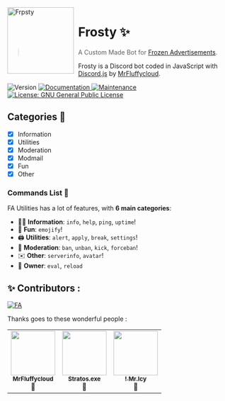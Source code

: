 
<img width="150" height="150" align="left" style="float: left; margin: 0 10px 0 0;" alt="Frpsty" src="https://cdn.discordapp.com/avatars/796441707129733131/6c3aaad69e7d35a020e33ee84dbfa152.png?size=1024"> 

# Frosty ✨

>  A Custom Made Bot for [Frozen Advertisements](https://discord.gg/ucW94B7p).

Frosty is a Discord bot coded in JavaScript with [Discord.js](https://discord.js.org) by [MrFluffycloud](https://github.com/MrFluffycloud).  

<p>
  <img alt="Version" src="https://img.shields.io/badge/version-2.0.1-blue.svg?style=for-the-badge" />
  <a href="https://github.com/MrFluffycloud/Frosty/tree/main/Docs" target="_blank">
    <img alt="Documentation" src="https://img.shields.io/badge/documentation-yes-brightgreen.svg?style=for-the-badge" />
  </a>
  <a href="https://github.com/MrFluffycloud/Frosty/graphs/commit-activity" target="_blank">
    <img alt="Maintenance" src="https://img.shields.io/badge/Maintained%3F-yes-green.svg?style=for-the-badge" />
  </a>
  <a href="https://github.com/MrFluffycloud/Frosty/blob/main/LICENSE" target="_blank">
    <img alt="License: GNU General Public License" src="https://img.shields.io/github/license/MrFluffycloud/Frosty?style=for-the-badge" />
  </a>
</p>

## Categories 📑
 - [x] Information
 - [x] Utilities
 - [x] Moderation
 - [x] Modmail
 - [x] Fun
 - [X] Other

### Commands List 💫 

FA Utilities has a lot of features, with **6 main categories**:

*   👩‍💼 **Information**: `info`, `help`, `ping`, `uptime`! 
*   👻 **Fun**: `emojify`!
*   🖨️ **Utilities**: `alert`, `apply`, `break`, `settings`! 
*   🔨 **Moderation**: `ban`, `unban`, `kick`, `forceban`! 
*   ✉️ **Other**: `serverinfo`, `avatar`!
*   👑 **Owner**: `eval`, `reload`

## ✨ Contributors :
[![FA](https://img.shields.io/discord/799612156068364299?style=plastic)](https://discord.gg/76J9949Nrz)&nbsp;



Thanks goes to these wonderful people :

<table>
  <tr>
     <td align="center"><a href="https://github.com/MrFluffycloud"><img src="https://cdn.discordapp.com/avatars/676745968867082250/a_553f6ebc1ce159786ebb0b2299834e0a.gif?size=1024" width="100px;" alt=""/><br /><sub><b>MrFluffycloud</b></sub></a><br /><a title="Owner">👑</a></td><td align="center"><a href="https://github.com/Stratos1907"><img src="https://cdn.discordapp.com/avatars/536255761270177793/36c926b49d50b6f165d4632f204afccf.png" width="100px;" alt=""/><br /><sub><b>Stratos.exe</b></sub></a><br /><a title="Docs Manager">📄</a></td><td align="center"><a href="https://discord.gg/76J9949Nrz"><img src="https://cdn.discordapp.com/avatars/799584750087831553/a5da615b16bbc6f9d84e236da48cc0c6.png?size=1024" width="100px;" alt=""/><br /><sub><b>! Mr.Icy</b></sub></a><br /><a title="Funding">💸</a></td>
     
  </tr>
</table>
